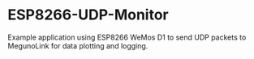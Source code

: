 # ESP8266-UDP-Monitor
Example application using ESP8266 WeMos D1 to send UDP packets to MegunoLink for data plotting and logging.
